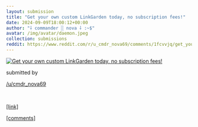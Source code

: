 ```yaml
---
layout: submission
title: "Get your own custom LinkGarden today, no subscription fees!"
date: 2024-09-09T18:00:12+00:00
author: "⸸ commander ░ nova ⸸ :~$"
avatar: /img/avatar/daemon.jpeg
collection: submissions
reddit: https://www.reddit.com/r/u_cmdr_nova69/comments/1fcvvjq/get_your_own_custom_linkgarden_today_no/
---
```


<p></p><p><a href="https://www.reddit.com/r/u_cmdr_nova69/comments/1fcvvjq/get_your_own_custom_linkgarden_today_no/" target="_blank"> <img src="https://external-preview.redd.it/RoFChMS0SOiYBGS12IpG2PB4ghsnBb_9Tqn4h1K8GN4.jpg?width=640&amp;crop=smart&amp;auto=webp&amp;s=7bea61d293a0d894f891ef4cf3f70f7d11686919" alt="Get your own custom LinkGarden today, no subscription fees!" title="Get your own custom LinkGarden today, no subscription fees!" class="submission-image"> </a></p><p></p><p>submitted by</p><p><a href="https://www.reddit.com/user/cmdr_nova69" target="_blank"> /u/cmdr_nova69 </a></p><p></p><p><br></p><p></p><p><span><a href="https://nova.mkultra.monster/linkgarden/for_you/" target="_blank">[link]</a></span></p><p></p><p><span><a href="https://www.reddit.com/r/u_cmdr_nova69/comments/1fcvvjq/get_your_own_custom_linkgarden_today_no/" target="_blank">[comments]</a></span></p><p></p>
